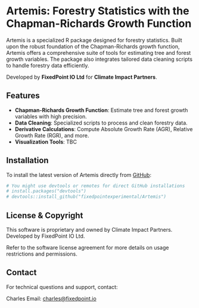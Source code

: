 # Artemis: Forestry Statistics with the Chapman-Richards Growth Function

Artemis is a specialized R package designed for forestry statistics. Built upon the robust foundation of the Chapman-Richards growth function, Artemis offers a comprehensive suite of tools for estimating tree and forest growth variables. The package also integrates tailored data cleaning scripts to handle forestry data efficiently.

Developed by **FixedPoint IO Ltd** for **Climate Impact Partners**.

## Features

- **Chapman-Richards Growth Function**: Estimate tree and forest growth variables with high precision.
- **Data Cleaning**: Specialized scripts to process and clean forestry data.
- **Derivative Calculations**: Compute Absolute Growth Rate (AGR), Relative Growth Rate (RGR), and more.
- **Visualization Tools**: TBC

## Installation

To install the latest version of Artemis directly from [GitHub](https://github.com/fixedpointexperimental/Artemis):

```R
# You might use devtools or remotes for direct GitHub installations
# install.packages("devtools")
# devtools::install_github("fixedpointexperimental/Artemis")
```


## License & Copyright
This software is proprietary and owned by Climate Impact Partners. Developed by FixedPoint IO Ltd.

Refer to the software license agreement for more details on usage restrictions and permissions.

## Contact
For technical questions and support, contact:

Charles
Email: charles@fixedpoint.io
